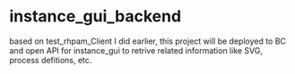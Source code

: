 # instance_gui_backend
based on test_rhpam_Client I did earlier, this project will be deployed to BC and open API for instance_gui to retrive related information like SVG, process defitions, etc. 
